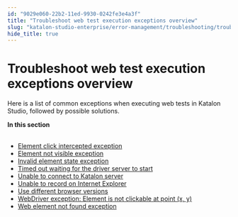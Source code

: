 ```yaml
---
id: "9029e060-22b2-11ed-9930-0242fe3e4a3f"
title: "Troubleshoot web test execution exceptions overview"
slug: "katalon-studio-enterprise/error-management/troubleshooting/troubleshoot-web-automated-testing/troubleshoot-web-test-execution-exceptions-overview"
hide_title: true
---
```


# <a id="concept-1346" class="anchor_top_offset"/><a id="ariaid-title1" class="anchor_top_offset"/>Troubleshoot web test execution exceptions overview

<p xmlns="http://www.w3.org/1999/xhtml" className="p">Here  is a list of common exceptions when executing web tests in Katalon Studio, followed by possible solutions.</p> 
<nav xmlns="http://www.w3.org/1999/xhtml" role="navigation" className="related-links"><div className="linklist"><strong>In this section</strong><br /><br /><ul className="linklist"><li className="linklist"><a className="link" href="/docs/legacy/katalon-studio-enterprise/error-management/troubleshooting/troubleshoot-web-automated-testing/element-click-intercepted-exception">Element click intercepted exception</a></li><li className="linklist"><a className="link" href="/docs/legacy/katalon-studio-enterprise/error-management/troubleshooting/troubleshoot-web-automated-testing/element-not-visible-exception">Element not visible exception</a></li><li className="linklist"><a className="link" href="/docs/legacy/katalon-studio-enterprise/error-management/troubleshooting/troubleshoot-web-automated-testing/invalid-element-state-exception">Invalid element state exception</a></li><li className="linklist"><a className="link" href="/docs/legacy/katalon-studio-enterprise/error-management/troubleshooting/troubleshoot-web-automated-testing/timed-out-waiting-for-the-driver-server-to-start">Timed out waiting for the driver server to start</a></li><li className="linklist"><a className="link" href="/docs/legacy/katalon-studio-enterprise/error-management/troubleshooting/troubleshoot-web-automated-testing/unable-to-connect-to-katalon-server">Unable to connect to Katalon server</a></li><li className="linklist"><a className="link" href="/docs/legacy/katalon-studio-enterprise/error-management/troubleshooting/troubleshoot-web-automated-testing/unable-to-record-on-internet-explorer">Unable to record on Internet Explorer</a></li><li className="linklist"><a className="link" href="/docs/legacy/katalon-studio-enterprise/error-management/troubleshooting/troubleshoot-web-automated-testing/use-different-browser-versions">Use different browser versions</a></li><li className="linklist"><a className="link" href="/docs/legacy/katalon-studio-enterprise/error-management/troubleshooting/troubleshoot-web-automated-testing/webdriver-exception-element-is-not-clickable-at-point-x-y">WebDriver exception: Element is not clickable at point (x, y)</a></li><li className="linklist"><a className="link" href="/docs/legacy/katalon-studio-enterprise/error-management/troubleshooting/troubleshoot-web-automated-testing/web-element-not-found-exception">Web element not found exception</a></li></ul></div></nav> 
